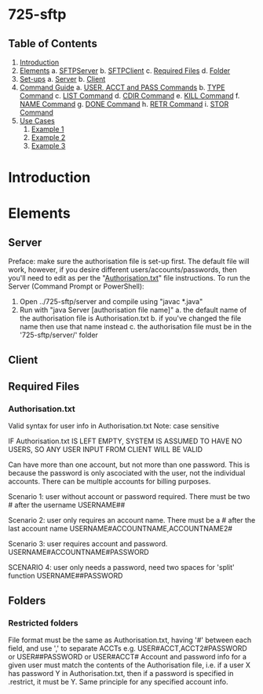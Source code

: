 # 725-sftp
## Table of Contents
1. [Introduction](#introduction)
2. [Elements](#elements)
   a. [SFTPServer](#sftpserver)
   b. [SFTPClient](#sftpclient)
   c. [Required Files](#required-files)
   d. [Folder](#folders)
3. [Set-ups](#setup)
   a. [Server](#server-setup)
   b. [Client](#client-setup)
4. [Command Guide](#command-guide)
   a. [USER, ACCT and PASS Commands](#user-acct-and-pass-commands)
   b. [TYPE Command](#type-command)
   c. [LIST Command](#list-command)
   d. [CDIR Command](#cdir-command)
   e. [KILL Command](#kill-command)
   f. [NAME Command](#name-command)
   g. [DONE Command](#done-command)
   h. [RETR Command](#retr-command)
   i. [STOR Command](#stor-command)
5. [Use Cases](#use-cases)
   1. [Example 1](#example-1)
   2. [Example 2](#example-2)
   3. [Example 3](#example-3)


# Introduction


# Elements
## Server
Preface: make sure the authorisation file is set-up first. The default file will work, however, if you desire different users/accounts/passwords, then you'll need to edit as per the "[Authorisation.txt](#authorisiation.txt)" file instructions.
To run the Server (Command Prompt or PowerShell):
1. Open ../725-sftp/server and compile using "javac *.java" 
2. Run with "java Server \[authorisation file name]"
   a. the default name of the authorisation file is Authorisation.txt
   b. if you've changed the file name then use that name instead
   c. the authorisation file must be in the '725-sftp/server/' folder

## Client


## Required Files 
### Authorisation.txt
Valid syntax for user info in Authorisation.txt
Note: case sensitive

IF Authorisation.txt IS LEFT EMPTY, SYSTEM IS ASSUMED TO HAVE NO USERS, SO ANY USER INPUT FROM CLIENT WILL BE VALID

Can have more than one account, but not more than one password. 
This is because the password is only ascociated with the user, not the individual accounts.
There can be multiple accounts for billing purposes.

Scenario 1: user without account or password required. There must be two # after the username 
USERNAME##

Scenario 2: user only requires an account name. There must be a # after the last account name USERNAME#ACCOUNTNAME,ACCOUNTNAME2#

Scenario 3: user requires account and password. 
USERNAME#ACCOUNTNAME#PASSWORD

SCENARIO 4: user only needs a password, need two spaces for 'split' function
USERNAME##PASSWORD

## Folders
### Restricted folders
File format must be the same as Authorisation.txt, having '#' between each field, and use ',' to separate ACCTs 
e.g. USER#ACCT,ACCT2#PASSWORD or USER##PASSWORD or USER#ACCT#
Account and password info for a given user must match the contents of the Authorisation file, i.e. if a user X has password Y in Authorisation.txt, then if a password is specified in .restrict, it must be Y. Same principle for any specified account info.